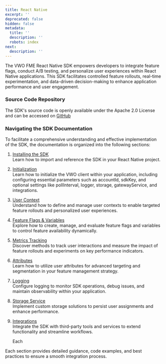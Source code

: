 ```yaml
---
title: React Native
excerpt: ''
deprecated: false
hidden: false
metadata:
  title: ''
  description: ''
  robots: index
next:
  description: ''
---
```

The VWO FME React Native SDK empowers developers to integrate feature flags, conduct A/B testing, and personalize user experiences within React Native applications. This SDK facilitates controlled feature rollouts, real-time experimentation, and data-driven decision-making to enhance application performance and user engagement.

### Source Code Repository

The SDK's source code is openly available under the Apache 2.0 License and can be accessed on [GitHub](https://github.com/wingify/vwo-fme-react-native-sdk)

### Navigating the SDK Documentation

To facilitate a comprehensive understanding and effective implementation of the SDK, the documentation is organized into the following sections:

1. [Installing the SDK](doc:fme-react-native-install)\
   Learn how to import and reference the SDK in your React Native project.
2. [Initialization](doc:fme-react-native-initialization)\
   Learn how to initialize the VWO client within your application, including configuring essential parameters such as accountId, sdkKey, and optional settings like pollInterval, logger, storage, gatewayService, and integrations.
3. [User Context](doc:fme-react-native-context)\
   Understand how to define and manage user contexts to enable targeted feature rollouts and personalized user experiences.
4. [Feature Flags & Variables](doc:fme-react-native-flags)\
   Explore how to create, manage, and evaluate feature flags and variables to control feature availability dynamically.
5. [Metrics Tracking](doc:fme-react-native-metrics)\
   Discover methods to track user interactions and measure the impact of feature rollouts and experiments on key performance indicators.
6. [Attributes](doc:fme-react-native-attributes)\
   Learn how to utilize user attributes for advanced targeting and segmentation in your feature management strategy.
7. [Logging](doc:fme-react-native-logging)\
   Configure logging to monitor SDK operations, debug issues, and maintain observability within your application.
8. [Storage Service](doc:fme-react-native-storage)\
   Implement custom storage solutions to persist user assignments and enhance performance.
9. [Integrations](doc:fme-react-native-integrations)\
   Integrate the SDK with third-party tools and services to extend functionality and streamline workflows.

   Each

Each section provides detailed guidance, code examples, and best practices to ensure a smooth integration process.